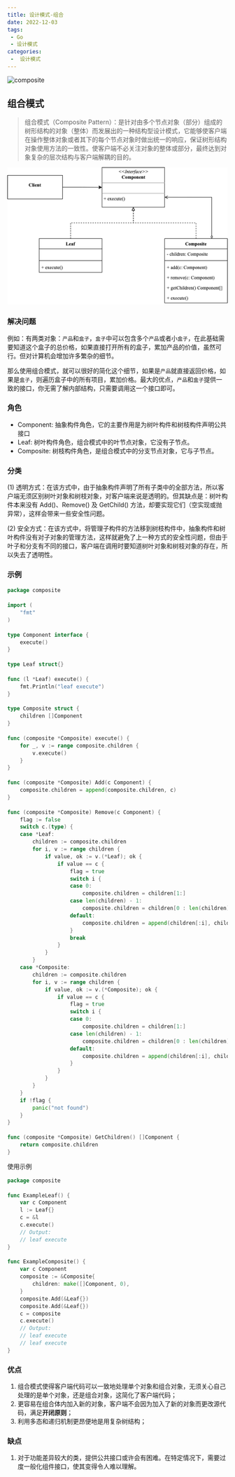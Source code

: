 ```yaml
---
title: 设计模式-组合
date: 2022-12-03
tags:
 - Go
 - 设计模式
categories:
 -  设计模式
---
```


![composite](https://refactoringguru.cn/images/patterns/content/composite/composite-2x.png)

<!-- more -->

## 组合模式
>组合模式（Composite Pattern）：是针对由多个节点对象（部分）组成的树形结构的对象（整体）而发展出的一种结构型设计模式，它能够使客户端在操作整体对象或者其下的每个节点对象时做出统一的响应，保证树形结构对象使用方法的一致性。使客户端不必关注对象的整体或部分，最终达到对象复杂的层次结构与客户端解耦的目的。

![composite](../images/composite.png)

### 解决问题
例如：有两类对象：`产品`和`盒子`，`盒子`中可以包含多个`产品`或者小`盒子`，在此基础需要知道这个盒子的总价格，如果直接打开所有的盒子，累加产品的价值，虽然可行。但对计算机会增加许多繁杂的细节。

那么使用组合模式，就可以很好的简化这个细节，如果是`产品`就直接返回价格，如果是`盒子`，则遍历盒子中的所有项目，累加价格。最大的优点，`产品`和`盒子`提供一致的接口，你无需了解内部结构，只需要调用这一个接口即可。

### 角色
- Component: 抽象构件角色，它的主要作用是为树叶构件和树枝构件声明公共接口
- Leaf: 树叶构件角色，组合模式中的叶节点对象，它没有子节点。
- Composite: 树枝构件角色，是组合模式中的分支节点对象，它与子节点。

### 分类

(1) 透明方式：在该方式中，由于抽象构件声明了所有子类中的全部方法，所以客户端无须区别树叶对象和树枝对象，对客户端来说是透明的。但其缺点是：树叶构件本来没有 Add()、Remove() 及 GetChild() 方法，却要实现它们（空实现或抛异常），这样会带来一些安全性问题。

(2) 安全方式：在该方式中，将管理子构件的方法移到树枝构件中，抽象构件和树叶构件没有对子对象的管理方法，这样就避免了上一种方式的安全性问题，但由于叶子和分支有不同的接口，客户端在调用时要知道树叶对象和树枝对象的存在，所以失去了透明性。

### 示例
```go
package composite

import (
	"fmt"
)

type Component interface {
	execute()
}

type Leaf struct{}

func (l *Leaf) execute() {
	fmt.Println("leaf execute")
}

type Composite struct {
	children []Component
}

func (composite *Composite) execute() {
	for _, v := range composite.children {
		v.execute()
	}
}

func (composite *Composite) Add(c Component) {
	composite.children = append(composite.children, c)
}

func (composite *Composite) Remove(c Component) {
	flag := false
	switch c.(type) {
	case *Leaf:
		children := composite.children
		for i, v := range children {
			if value, ok := v.(*Leaf); ok {
				if value == c {
					flag = true
					switch i {
					case 0:
						composite.children = children[1:]
					case len(children) - 1:
						composite.children = children[0 : len(children)-1]
					default:
						composite.children = append(children[:i], children[i+1:]...)
					}
					break
				}
			}
		}
	case *Composite:
		children := composite.children
		for i, v := range children {
			if value, ok := v.(*Composite); ok {
				if value == c {
					flag = true
					switch i {
					case 0:
						composite.children = children[1:]
					case len(children) - 1:
						composite.children = children[0 : len(children)-1]
					default:
						composite.children = append(children[:i], children[i+1:]...)
					}
				}
			}
		}
	}
	if !flag {
		panic("not found")
	}
}

func (composite *Composite) GetChildren() []Component {
	return composite.children
}
```
使用示例
```go
package composite

func ExampleLeaf() {
	var c Component
	l := Leaf{}
	c = &l
	c.execute()
	// Output:
	// leaf execute
}

func ExampleComposite() {
	var c Component
	composite := &Composite{
		children: make([]Component, 0),
	}
	composite.Add(&Leaf{})
	composite.Add(&Leaf{})
	c = composite
	c.execute()
	// Output:
	// leaf execute
	// leaf execute
}
```

### 优点
1. 组合模式使得客户端代码可以一致地处理单个对象和组合对象，无须关心自己处理的是单个对象，还是组合对象，这简化了客户端代码；
2. 更容易在组合体内加入新的对象，客户端不会因为加入了新的对象而更改源代码，满足**开闭原则**；
3. 利用多态和递归机制更昂便地是用复杂树结构；

### 缺点
1. 对于功能差异较大的类，提供公共接口或许会有困难。在特定情况下，需要过度一般化组件接口，使其变得令人难以理解。